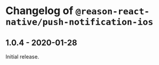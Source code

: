 # Changelog of `@reason-react-native/push-notification-ios`

## 1.0.4 - 2020-01-28

Initial release.
